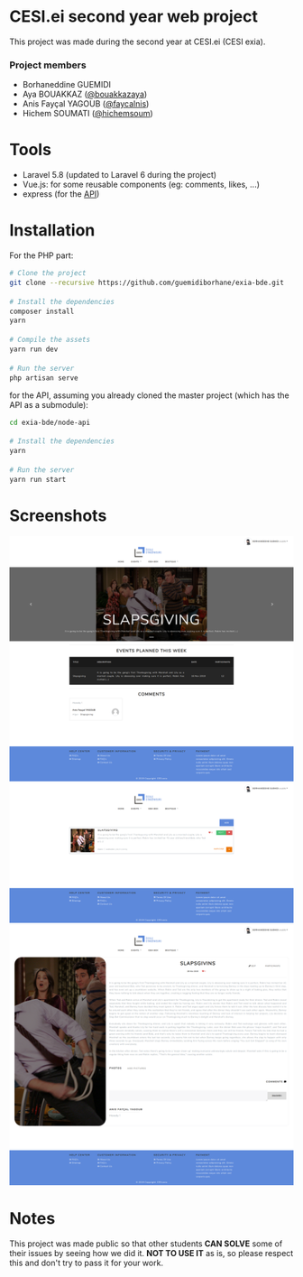 # CESI.ei second year web project
This project was made during the second year at CESI.ei (CESI exia).

### Project members
* Borhaneddine GUEMIDI
* Aya BOUAKKAZ ([@bouakkazaya](https://github.com/bouakkazaya))
* Anis Fayçal YAGOUB ([@faycalnis](https://github.com/faycalnis))
* Hichem SOUMATI ([@hichemsoum](https://github.com/hichemsoum))

# Tools
* Laravel 5.8 (updated to Laravel 6 during the project)
* Vue.js: for some reusable components (eg: comments, likes, ...)
* express (for the [API](https://github.com/hichemsoum/exia-bde-api))

# Installation
For the PHP part:
```bash
# Clone the project
git clone --recursive https://github.com/guemidiborhane/exia-bde.git

# Install the dependencies
composer install
yarn

# Compile the assets
yarn run dev

# Run the server
php artisan serve
```

for the API, assuming you already cloned the master project (which has the API as a submodule):
```bash
cd exia-bde/node-api

# Install the dependencies
yarn

# Run the server
yarn run start
```

# Screenshots
![Homepage](screenshots/homepage.png?raw=true)
![Events index page](screenshots/events@index.png?raw=true)
![Events show page](screenshots/events@show.png?raw=true)

# Notes
This project was made public so that other students **CAN SOLVE** some of their issues by seeing how we did it. **NOT TO USE IT** as is, so please respect this and don't try to pass it for your work.
